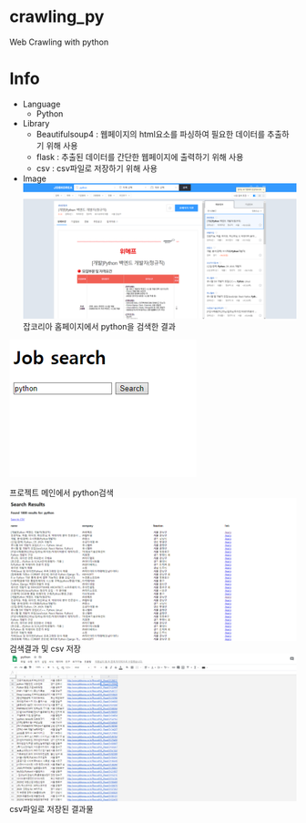 # crawling_py
Web Crawling with python
# Info
* Language
  * Python
* Library
  * Beautifulsoup4 : 웹페이지의 html요소를 파싱하여 필요한 데이터를 추출하기 위해 사용
  * flask : 추출된 데이터를 간단한 웹페이지에 출력하기 위해 사용
  * csv : csv파일로 저장하기 위해 사용
* Image
![web](https://github.com/seungminKim1/crawling_py/blob/master/images/Job_main.PNG)
  잡코리아 홈페이지에서 python을 검색한 결과
  
![search](https://github.com/seungminKim1/crawling_py/blob/master/images/insert_python.PNG)
 
 프로젝트 메인에서 python검색
![result](https://github.com/seungminKim1/crawling_py/blob/master/images/result.PNG)
 검색결과 및 csv 저장 
![web](https://github.com/seungminKim1/crawling_py/blob/master/images/csv.PNG)
 csv파일로 저장된 결과물
